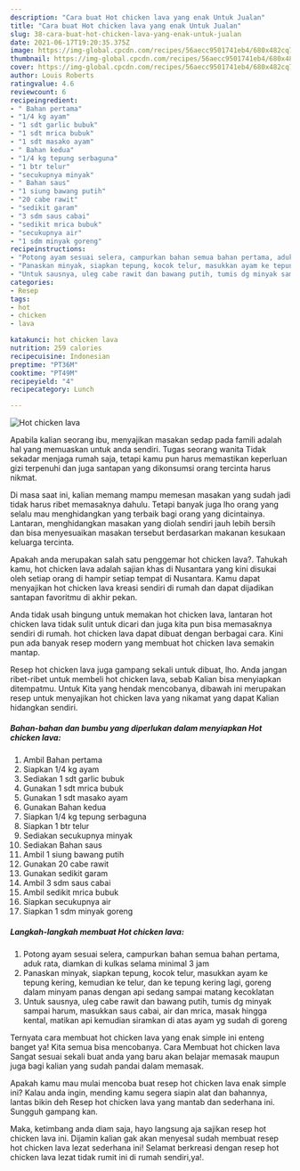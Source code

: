```yaml
---
description: "Cara buat Hot chicken lava yang enak Untuk Jualan"
title: "Cara buat Hot chicken lava yang enak Untuk Jualan"
slug: 38-cara-buat-hot-chicken-lava-yang-enak-untuk-jualan
date: 2021-06-17T19:20:35.375Z
image: https://img-global.cpcdn.com/recipes/56aecc9501741eb4/680x482cq70/hot-chicken-lava-foto-resep-utama.jpg
thumbnail: https://img-global.cpcdn.com/recipes/56aecc9501741eb4/680x482cq70/hot-chicken-lava-foto-resep-utama.jpg
cover: https://img-global.cpcdn.com/recipes/56aecc9501741eb4/680x482cq70/hot-chicken-lava-foto-resep-utama.jpg
author: Louis Roberts
ratingvalue: 4.6
reviewcount: 6
recipeingredient:
- " Bahan pertama"
- "1/4 kg ayam"
- "1 sdt garlic bubuk"
- "1 sdt mrica bubuk"
- "1 sdt masako ayam"
- " Bahan kedua"
- "1/4 kg tepung serbaguna"
- "1 btr telur"
- "secukupnya minyak"
- " Bahan saus"
- "1 siung bawang putih"
- "20 cabe rawit"
- "sedikit garam"
- "3 sdm saus cabai"
- "sedikit mrica bubuk"
- "secukupnya air"
- "1 sdm minyak goreng"
recipeinstructions:
- "Potong ayam sesuai selera, campurkan bahan semua bahan pertama, aduk rata, diamkan di kulkas selama minimal 3 jam"
- "Panaskan minyak, siapkan tepung, kocok telur, masukkan ayam ke tepung kering, kemudian ke telur, dan ke tepung kering lagi, goreng dalam minyam panas dengan api sedang sampai matang kecoklatan"
- "Untuk sausnya, uleg cabe rawit dan bawang putih, tumis dg minyak sampai harum, masukkan saus cabai, air dan mrica, masak hingga kental, matikan api kemudian siramkan di atas ayam yg sudah di goreng"
categories:
- Resep
tags:
- hot
- chicken
- lava

katakunci: hot chicken lava 
nutrition: 259 calories
recipecuisine: Indonesian
preptime: "PT36M"
cooktime: "PT49M"
recipeyield: "4"
recipecategory: Lunch

---
```



![Hot chicken lava](https://img-global.cpcdn.com/recipes/56aecc9501741eb4/680x482cq70/hot-chicken-lava-foto-resep-utama.jpg)

Apabila kalian seorang ibu, menyajikan masakan sedap pada famili adalah hal yang memuaskan untuk anda sendiri. Tugas seorang  wanita Tidak sekadar menjaga rumah saja, tetapi kamu pun harus memastikan keperluan gizi terpenuhi dan juga santapan yang dikonsumsi orang tercinta harus nikmat.

Di masa  saat ini, kalian memang mampu memesan masakan yang sudah jadi tidak harus ribet memasaknya dahulu. Tetapi banyak juga lho orang yang selalu mau menghidangkan yang terbaik bagi orang yang dicintainya. Lantaran, menghidangkan masakan yang diolah sendiri jauh lebih bersih dan bisa menyesuaikan masakan tersebut berdasarkan makanan kesukaan keluarga tercinta. 



Apakah anda merupakan salah satu penggemar hot chicken lava?. Tahukah kamu, hot chicken lava adalah sajian khas di Nusantara yang kini disukai oleh setiap orang di hampir setiap tempat di Nusantara. Kamu dapat menyajikan hot chicken lava kreasi sendiri di rumah dan dapat dijadikan santapan favoritmu di akhir pekan.

Anda tidak usah bingung untuk memakan hot chicken lava, lantaran hot chicken lava tidak sulit untuk dicari dan juga kita pun bisa memasaknya sendiri di rumah. hot chicken lava dapat dibuat dengan berbagai cara. Kini pun ada banyak resep modern yang membuat hot chicken lava semakin mantap.

Resep hot chicken lava juga gampang sekali untuk dibuat, lho. Anda jangan ribet-ribet untuk membeli hot chicken lava, sebab Kalian bisa menyiapkan ditempatmu. Untuk Kita yang hendak mencobanya, dibawah ini merupakan resep untuk menyajikan hot chicken lava yang nikamat yang dapat Kalian hidangkan sendiri.

<!--inarticleads1-->

##### Bahan-bahan dan bumbu yang diperlukan dalam menyiapkan Hot chicken lava:

1. Ambil  Bahan pertama
1. Siapkan 1/4 kg ayam
1. Sediakan 1 sdt garlic bubuk
1. Gunakan 1 sdt mrica bubuk
1. Gunakan 1 sdt masako ayam
1. Gunakan  Bahan kedua
1. Siapkan 1/4 kg tepung serbaguna
1. Siapkan 1 btr telur
1. Sediakan secukupnya minyak
1. Sediakan  Bahan saus
1. Ambil 1 siung bawang putih
1. Gunakan 20 cabe rawit
1. Gunakan sedikit garam
1. Ambil 3 sdm saus cabai
1. Ambil sedikit mrica bubuk
1. Siapkan secukupnya air
1. Siapkan 1 sdm minyak goreng




<!--inarticleads2-->

##### Langkah-langkah membuat Hot chicken lava:

1. Potong ayam sesuai selera, campurkan bahan semua bahan pertama, aduk rata, diamkan di kulkas selama minimal 3 jam
1. Panaskan minyak, siapkan tepung, kocok telur, masukkan ayam ke tepung kering, kemudian ke telur, dan ke tepung kering lagi, goreng dalam minyam panas dengan api sedang sampai matang kecoklatan
1. Untuk sausnya, uleg cabe rawit dan bawang putih, tumis dg minyak sampai harum, masukkan saus cabai, air dan mrica, masak hingga kental, matikan api kemudian siramkan di atas ayam yg sudah di goreng




Ternyata cara membuat hot chicken lava yang enak simple ini enteng banget ya! Kita semua bisa mencobanya. Cara Membuat hot chicken lava Sangat sesuai sekali buat anda yang baru akan belajar memasak maupun juga bagi kalian yang sudah pandai dalam memasak.

Apakah kamu mau mulai mencoba buat resep hot chicken lava enak simple ini? Kalau anda ingin, mending kamu segera siapin alat dan bahannya, lantas bikin deh Resep hot chicken lava yang mantab dan sederhana ini. Sungguh gampang kan. 

Maka, ketimbang anda diam saja, hayo langsung aja sajikan resep hot chicken lava ini. Dijamin kalian gak akan menyesal sudah membuat resep hot chicken lava lezat sederhana ini! Selamat berkreasi dengan resep hot chicken lava lezat tidak rumit ini di rumah sendiri,ya!.

